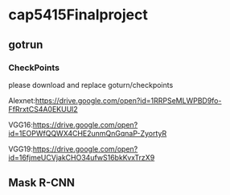 # cap5415Finalproject
## gotrun
### CheckPoints
please download and replace goturn/checkpoints

  Alexnet:https://drive.google.com/open?id=1RRPSeMLWPBD9fo-FfRrxtCS4A0EKUUl2

  VGG16:https://drive.google.com/open?id=1EOPWfQQWX4CHE2unmQnGqnaP-ZyortyR

  VGG19:https://drive.google.com/open?id=16fjmeUCVjakCHO34ufwS16bkKvxTrzX9

## Mask R-CNN

